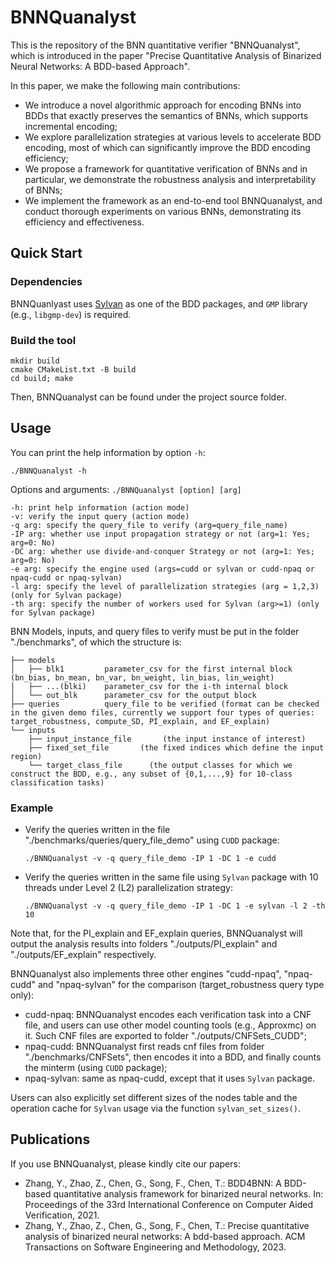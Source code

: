 # BNNQuanalyst

This is the repository of the BNN quantitative verifier "BNNQuanalyst", which is introduced in the paper "Precise Quantitative Analysis of Binarized Neural Networks: A BDD-based Approach".

In this paper, we make the following main contributions:
- We introduce a novel algorithmic approach for encoding BNNs into BDDs that exactly preserves the semantics of BNNs, which supports incremental encoding;
- We explore parallelization strategies at various levels to accelerate BDD encoding, most of which can significantly improve the BDD encoding efficiency;
- We propose a framework for quantitative verification of BNNs and in particular, we demonstrate the robustness analysis and interpretability of BNNs;
- We implement the framework as an end-to-end tool BNNQuanalyst, and conduct thorough experiments on various BNNs, demonstrating its efficiency and effectiveness. 

## Quick Start

### Dependencies
BNNQuanlyast uses [Sylvan](https://github.com/utwente-fmt/sylvan) as one of the BDD packages, and `GMP` library (e.g., `libgmp-dev`)
 is required.

### Build the tool

```
mkdir build
cmake CMakeList.txt -B build
cd build; make
```
Then, BNNQuanalyst can be found under the project source folder.

## Usage
You can print the help information by option `-h`: 
```
./BNNQuanalyst -h
```
Options and arguments: `./BNNQuanalyst [option] [arg]`
```
-h: print help information (action mode)
-v: verify the input query (action mode)
-q arg: specify the query_file to verify (arg=query_file_name)
-IP arg: whether use input propagation strategy or not (arg=1: Yes; arg=0: No)
-DC arg: whether use divide-and-conquer Strategy or not (arg=1: Yes; arg=0: No)
-e arg: specify the engine used (args=cudd or sylvan or cudd-npaq or npaq-cudd or npaq-sylvan)
-l arg: specify the level of parallelization strategies (arg = 1,2,3) (only for Sylvan package)
-th arg: specify the number of workers used for Sylvan (arg>=1) (only for Sylvan package)
```
BNN Models, inputs, and query files to verify must be put in the folder "./benchmarks", of which the structure is: 
```
├── models           
│   ├── blk1         parameter_csv for the first internal block (bn_bias, bn_mean, bn_var, bn_weight, lin_bias, lin_weight)
│   ├── ...(blki)    parameter_csv for the i-th internal block
│   └── out_blk      parameter_csv for the output block
├── queries          query_file to be verified (format can be checked in the given demo files, currently we support four types of queries: target_robustness, compute_SD, PI_explain, and EF_explain)
└── inputs          
    ├── input_instance_file       (the input instance of interest)
    ├── fixed_set_file       (the fixed indices which define the input region)
    └── target_class_file      (the output classes for which we construct the BDD, e.g., any subset of {0,1,...,9} for 10-class classification tasks)
```

### Example
- Verify the queries written in the file "./benchmarks/queries/query_file_demo" using `CUDD` package:
  
  `./BNNQuanalyst -v -q query_file_demo -IP 1 -DC 1 -e cudd`
- Verify the queries written in the same file using `Sylvan` package with 10 threads under Level 2 (L2) parallelization strategy:

  `./BNNQuanalyst -v -q query_file_demo -IP 1 -DC 1 -e sylvan -l 2 -th 10`

Note that, for the PI_explain and EF_explain queries, BNNQuanalyst will output the analysis results into folders "./outputs/PI_explain" and "./outputs/EF_explain" respectively.

BNNQuanalyst also implements three other engines "cudd-npaq", "npaq-cudd" and "npaq-sylvan" for the comparison (target_robustness query type only):
- cudd-npaq: BNNQuanalyst encodes each verification task into a CNF file, and users can use other model counting tools (e.g., Approxmc) on it. Such CNF files are exported to folder "./outputs/CNFSets_CUDD";
- npaq-cudd: BNNQuanalyst first reads cnf files from folder "./benchmarks/CNFSets", then encodes it into a BDD, and finally counts the minterm (using `CUDD` package);
- npaq-sylvan: same as npaq-cudd, except that it uses `Sylvan` package.

Users can also explicitly set different sizes of the nodes table and the operation cache for `Sylvan` usage via the function `sylvan_set_sizes()`.

## Publications

If you use BNNQuanalyst, please kindly cite our papers:

- Zhang, Y., Zhao, Z., Chen, G., Song, F., Chen, T.: BDD4BNN: A BDD-based quantitative analysis framework for binarized neural networks. In: Proceedings of the 33rd International Conference on Computer Aided Verification, 2021.
- Zhang, Y., Zhao, Z., Chen, G., Song, F., Chen, T.: Precise quantitative analysis of binarized neural networks: A bdd-based approach. ACM Transactions on Software Engineering and Methodology, 2023.

